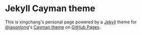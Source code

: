 # Jekyll Cayman theme

This is xingchang's personal page powered by a [Jekyll][1] theme for [@jasonlong][2]'s [Cayman theme][4] on [GitHub Pages][3].

[1]: https://jekyllrb.com/
[2]: https://github.com/jasonlong
[3]: https://pages.github.com/
[4]: https://github.com/jasonlong/cayman-theme
